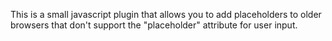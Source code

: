 This is a small javascript plugin that allows you to add placeholders to older browsers that don't support the "placeholder" attribute for user input.